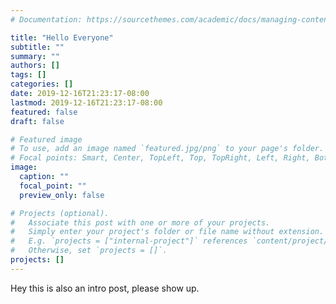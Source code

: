 ```yaml
---
# Documentation: https://sourcethemes.com/academic/docs/managing-content/

title: "Hello Everyone"
subtitle: ""
summary: ""
authors: []
tags: []
categories: []
date: 2019-12-16T21:23:17-08:00
lastmod: 2019-12-16T21:23:17-08:00
featured: false
draft: false

# Featured image
# To use, add an image named `featured.jpg/png` to your page's folder.
# Focal points: Smart, Center, TopLeft, Top, TopRight, Left, Right, BottomLeft, Bottom, BottomRight.
image:
  caption: ""
  focal_point: ""
  preview_only: false

# Projects (optional).
#   Associate this post with one or more of your projects.
#   Simply enter your project's folder or file name without extension.
#   E.g. `projects = ["internal-project"]` references `content/project/deep-learning/index.md`.
#   Otherwise, set `projects = []`.
projects: []
---
```

Hey this is also an intro post, please show up. 